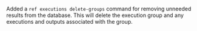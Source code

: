 Added a `ref executions delete-groups` command for removing unneeded results from the database.
This will delete the execution group and any executions and outputs associated with the group.
